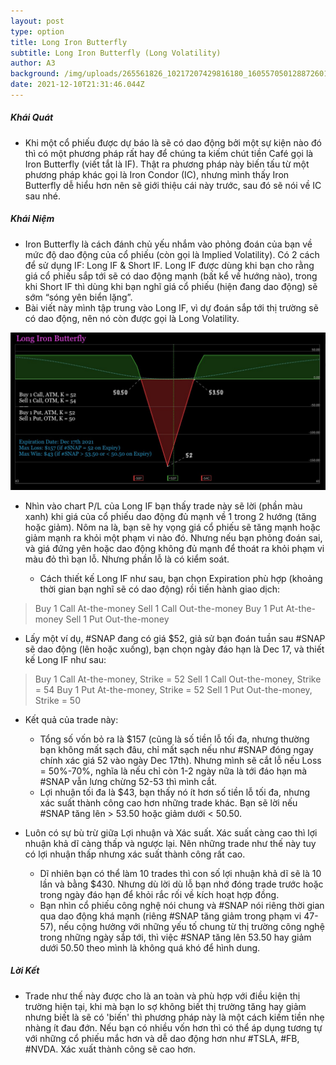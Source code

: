 ```yaml
---
layout: post
type: option
title: Long Iron Butterfly
subtitle: Long Iron Butterfly (Long Volatility)
author: A3
background: /img/uploads/265561826_10217207429816180_1605570501288726014_n.jpeg
date: 2021-12-10T21:31:46.044Z
---
```

##### Khái Quát

* Khi một cổ phiếu được dự báo là sẽ có dao động bởi một sự kiện nào đó thì có một phương pháp rất hay để chúng ta kiếm chút tiền Café gọi là Iron Butterfly (viết tắt là IF). Thật ra phương pháp này biến tấu từ một phương pháp khác gọi là Iron Condor (IC), nhưng mình thấy Iron Butterfly dễ hiểu hơn nên sẽ giới thiệu cái này trước, sau đó sẽ nói về IC sau nhé.

##### Khái Niệm

* Iron Butterfly là cách đánh chủ yếu nhắm vào phỏng đoán của bạn về mức độ dao động của cổ phiếu (còn gọi là Implied Volatility). Có 2 cách để sử dụng IF: Long IF & Short IF. Long IF được dùng khi bạn cho rằng giá cổ phiếu sắp tới sẽ có dao động mạnh (bất kể về hướng nào), trong khi Short IF thì dùng khi bạn nghĩ giá cổ phiếu (hiện đang dao động) sẽ sớm “sóng yên biển lặng”.
* Bài viết này mình tập trung vào Long IF, vì dự đoán sắp tới thị trường sẽ có dao động, nên nó còn được gọi là Long Volatility.

![Long Iron Butterfly](/img/uploads/265561826_10217207429816180_1605570501288726014_n.jpeg "Long Iron Butterfly")

* Nhìn vào chart P/L của Long IF bạn thấy trade này sẽ lời (phần màu xanh) khi giá của cổ phiếu dao động đủ mạnh về 1 trong 2 hướng (tăng hoặc giảm). Nôm na là, bạn sẽ hy vọng giá cổ phiếu sẽ tăng mạnh hoặc giảm mạnh ra khỏi một phạm vi nào đó. Nhưng nếu bạn phỏng đoán sai, và giá đứng yên hoặc dao động không đủ mạnh để thoát ra khỏi phạm vi màu đỏ thì bạn lỗ. Nhưng phần lỗ là có kiểm soát.

  * Cách thiết kế Long IF như sau, bạn chọn Expiration phù hợp (khoảng thời gian bạn nghĩ sẽ có dao động) rồi tiến hành giao dịch:

> Buy 1 Call At-the-money
> Sell 1 Call Out-the-money
> Buy 1 Put At-the-money
> Sell 1 Put Out-the-money

* Lấy một ví dụ, #SNAP đang có giá $52, giả sử bạn đoán tuần sau #SNAP sẽ dao động (lên hoặc xuống), bạn chọn ngày đáo hạn là Dec 17, và thiết kế Long IF như sau:

> Buy 1 Call At-the-money, Strike = 52
> Sell 1 Call Out-the-money, Strike = 54
> Buy 1 Put At-the-money, Strike = 52
> Sell 1 Put Out-the-money, Strike = 50

* Kết quả của trade này:

  * Tổng số vốn bỏ ra là $157 (cũng là số tiền lỗ tối đa, nhưng thường bạn không mất sạch đâu, chỉ mất sạch nếu như #SNAP đóng ngay chính xác giá 52 vào ngày Dec 17th). Nhưng mình sẽ cắt lỗ nếu Loss = 50%-70%, nghĩa là nếu chỉ còn 1-2 ngày nữa là tới đáo hạn mà #SNAP vẫn lưng chừng 52-53 thì mình cắt.
  * Lợi nhuận tối đa là $43, bạn thấy nó ít hơn số tiền lỗ tối đa, nhưng xác suất thành công cao hơn những trade khác. Bạn sẽ lời nếu #SNAP tăng lên > 53.50 hoặc giảm dưới < 50.50.
* Luôn có sự bù trừ giữa Lợi nhuận và Xác suất. Xác suất càng cao thì lợi nhuận khả dĩ càng thấp và ngược lại. Nên những trade như thế này tuy có lợi nhuận thấp nhưng xác suất thành công rất cao.

  * Dĩ nhiên bạn có thể làm 10 trades thì con số lợi nhuận khả dĩ sẽ là 10 lần và bằng $430. Nhưng dù lời dù lỗ bạn nhớ đóng trade trước hoặc trong ngày đáo hạn để khỏi rắc rối về kích hoạt hợp đồng.
  * Bạn nhìn cổ phiếu công nghệ nói chung và #SNAP nói riêng thời gian qua dao động khá mạnh (riêng #SNAP tăng giảm trong phạm vi 47-57), nếu cộng hưởng với những yếu tố chung từ thị trường công nghệ trong những ngày sắp tới, thì việc #SNAP tăng lên 53.50 hay giảm dưới 50.50 theo mình là không quá khó để hình dung.

##### Lời Kết

* Trade như thế này được cho là an toàn và phù hợp với điều kiện thị trường hiện tại, khi mà bạn lo sợ không biết thị trường tăng hay giảm nhưng biết là sẽ có 'biến' thì phương pháp này là một cách kiếm tiền nhẹ nhàng ít đau đớn. Nếu bạn có nhiều vốn hơn thì có thể áp dụng tương tự với những cổ phiếu mắc hơn và dễ dao động hơn như #TSLA, #FB, #NVDA. Xác xuất thành công sẽ cao hơn.